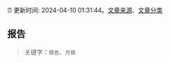 :alarm_clock: 更新时间: 2024-04-10 01:31:44。[文章来源](/README.md)、[文章分类](/TAGS.md)

## 报告


> 关键字：`报告`、`月报`



